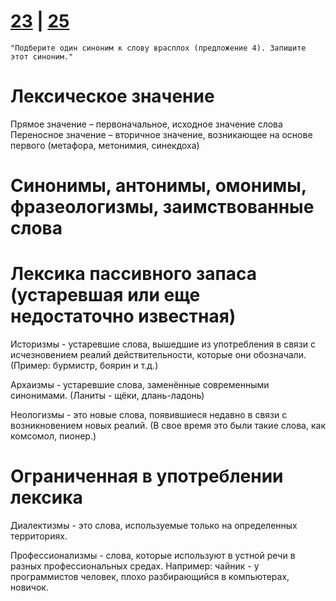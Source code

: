 # [23](https://github.com/sch1432/sch1432/blob/main/rus/ege/23.md) | [25](https://github.com/sch1432/sch1432/blob/main/rus/ege/25.md)

```
"Подберите один синоним к слову врасплох (предложение 4). Запишите этот синоним."
```

# Лексическое значение
Прямое значение – первоначальное, исходное значение слова
<br>
Переносное значение – вторичное значение, возникающее на основе первого (метафора, метонимия, синекдоха)

# Синонимы, антонимы, омонимы, фразеологизмы, заимствованные слова 

# Лексика пассивного запаса (устаревшая или еще недостаточно известная)

Историзмы - устаревшие слова, вышедшие из употребления в связи с исчезновением реалий действительности, которые они обозначали. (Пример: бурмистр, боярин и т.д.)

Архаизмы - устаревшие слова, заменённые современными синонимами. (Ланиты - щёки, длань-ладонь) 

Неологизмы - это новые слова, появившиеся недавно в связи с возникновением новых реалий. (В свое время это были такие слова, как комсомол, пионер.) 

# Ограниченная в употреблении лексика 

Диалектизмы - это слова, используемые только на определенных территориях.

Профессионализмы - слова, которые используют в устной речи в разных профессиональных средах. Например: чайник - у программистов человек, плохо разбирающийся в компьютерах, новичок. 

